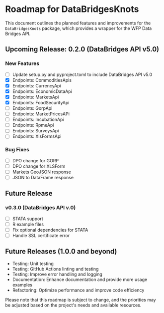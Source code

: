 # Roadmap for DataBridgesKnots

This document outlines the planned features and improvements for the `DataBridgesKnots` package, which provides a wrapper for the WFP Data Bridges API.

## Upcoming Release: 0.2.0 (DataBridges API v5.0)

### New Features
- [ ] Update setup.py and pyproject.toml to include DataBridges API v5.0
- [X] Endpoints: CommoditiesApis
- [X] Endpoints: CurrencyApi
- [X] Endpoints: EconomicDataApi
- [X] Endpoints: MarketsApi
- [X] Endpoints: FoodSecurityApi
- [ ] Endpoints: GorpApi
- [ ] Endpoints: MarketPricesAPi
- [ ] Endpoints: IncubationApi
- [ ] Endpoints: RpmeApi
- [ ] Endpoints: SurveysApi
- [ ] Endpoints: XlsFormsApi

### Bug Fixes
- [ ] DPO change for GORP
- [ ] DPO change for XLSForm
- [ ] Markets GeoJSON response
- [ ] JSON to DataFrame response

## Future Release
### v0.3.0 (DataBridges API v.0)
- [ ] STATA support
- [ ] R example files
- [ ] Fix optional dependencies for STATA
- [ ] Handle SSL certificate error

## Future Releases (1.0.0 and beyond)
- Testing: Unit testing
- Testing: GitHub Actions linting and testing
- Testing: Improve error handling and logging
- Documentation: Enhance documentation and provide more usage examples
- Refactoring: Optimize performance and improve code efficiency

Please note that this roadmap is subject to change, and the priorities may be adjusted based on the project's needs and available resources.
